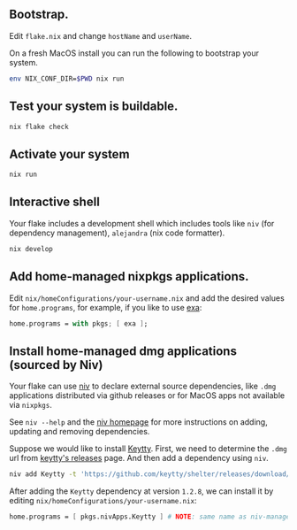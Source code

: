 ## Bootstrap.

Edit `flake.nix` and change `hostName` and `userName`.

On a fresh MacOS install you can run the following to bootstrap your system.
``` sh
env NIX_CONF_DIR=$PWD nix run
```

## Test your system is buildable.

``` sh
nix flake check
```

## Activate your system

``` sh
nix run
```

## Interactive shell

Your flake includes a development shell which includes tools
like `niv` (for dependency management), `alejandra` (nix code formatter).

``` sh
nix develop
```

## Add home-managed nixpkgs applications.

Edit `nix/homeConfigurations/your-username.nix` and add
the desired values for `home.programs`, for example, if
you like to use [exa](https://the.exa.website/):

``` nix
home.programs = with pkgs; [ exa ];
```


## Install home-managed dmg applications (sourced by Niv)

Your flake can use [niv](https://github.com/nmattia/niv) to declare
external source dependencies, like `.dmg` applications distributed via
github releases or for MacOS apps not available via `nixpkgs`.

See `niv --help` and the [niv homepage](https://github.com/nmattia/niv) for
more instructions on adding, updating and removing dependencies.

Suppose we would like to install [Keytty](https://keytty.com/). 
First, we need to determine the `.dmg` url from [keytty's releases](https://github.com/keytty/shelter/releases) page.
And then add a dependency using `niv`.

``` sh
niv add Keytty -t 'https://github.com/keytty/shelter/releases/download/<version>/Keytty.<version>.dmg' -v '1.2.8'
```

After adding the `Keytty` dependency at version `1.2.8`, we can install it
by editing `nix/homeConfigurations/your-username.nix`:

``` nix
home.programs = [ pkgs.nivApps.Keytty ] # NOTE: same name as niv-managed dependency.
```
